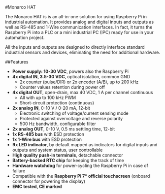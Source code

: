 <!--
---
name: Monarco HAT
class: board
type: adc, dac, io, led, com, rtc, power, motor
formfactor: HAT
manufacturer: Monarco Solutions Group / REX Controls s.r.o.
description: Industrial I/O for the Raspberry Pi
url: https://monarco.io
github: https://github.com/monarco
schematic: http://www.monarco.io/docs/Monarco-HAT-Hardware-Reference-Manual.pdf
buy: https://www.monarco.io/#buy-monarco-hat
image: 'monarco-hat.png'
pincount: 40
eeprom: yes
power:
  '2':
ground:
  '6':
  '9':
  '14':
  '20':
  '25':
  '30':
  '34':
  '39':
pin:
  '3':
    mode: i2c
  '5':
    mode: i2c
  '8':
    name: RS-485, can be disabled
    mode: uart
  '10':
    name: RS-485, can be disabled
    mode: uart
  '19':
    mode: spi
  '21':
    mode: spi
  '23':
    mode: spi
  '24':
    mode: spi
  '37':
    name: ID EEPROM write enable
    mode: output
    active: low
  '38':
    name: MCU bootloader enable
    mode: output
    active: high
  '40':
    name: MCU RESETn
    mode: output
    active: low
i2c:
  '0x18':
    name: Real Time Clock Module
    device: MCP79410
  '0x6f':
    name: 1-Wire Interface Controller
    device: DS2482-100
-->
#Monarco HAT

The Monarco HAT is is an all-in-one solution for using Raspberry Pi in industrial automation. It provides analog and digital inputs and outputs as well as RS-485 and 1-Wire communication interfaces. In fact, it turns the Raspberry Pi into a PLC or a mini industrial PC (IPC) ready for use in your automation project.

All the inputs and outputs are designed to directly interface standard industrial sensors and devices, eliminating the need for additional hardware. 

##Features

- **Power supply: 10-30 VDC**, powers also the Raspberry Pi
- **4x digital IN, 3.5-30 VDC**, optical isolation, common GND
    - 2x counter (pulse/DIR) or 2x encoder (A/B), up to 200 kHz
    - Counter values retention during power off
- **4x digital OUT**, open-drain, max 40 VDC, 1 A per channel continuous
    - All with up to 100 kHz PWM
    - Short-circuit protection (continuous)
- **2x analog IN**, 0-10 V / 0-20 mA, 12-bit
    - Electronic switching of voltage/current sensing mode
    - Protected against overvoltage and reverse polarity
    - 500 Hz bandwidth, configurable filter
- **2x analog OUT**, 0-10 V, 0.5 ms settling time, 12-bit
- **1x RS-485 bus** with ESD protection
- **1x 1-Wire bus** with ESD protection
- **9x LED indicator**, by default mapped as indicators for digital inputs and outputs and system status, user controllable
- **High quality push-in terminals**, detachable connector
- **Battery-backed RTC chip** for keeping the track of time
- **Hardware watchdog** for power-cycling the Raspberry Pi in case of failure
- Compatible with the **Raspberry Pi 7“ official touchscreen** (onboard connector for powering the display)
- **EMC tested, CE marked**